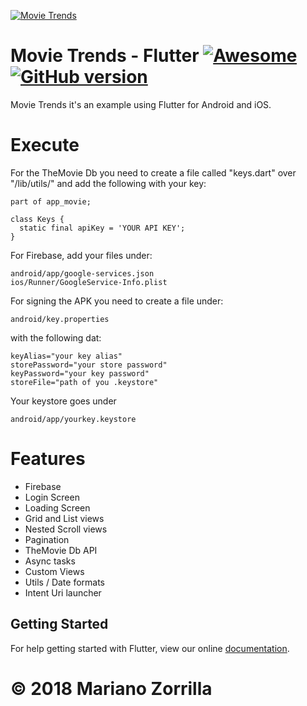 [![Movie Trends](https://i.imgur.com/4buzRAQ.png)](https://github.com/mkiisoft/FlutterMovieTrends)

# Movie Trends - Flutter [![Awesome](https://cdn.rawgit.com/sindresorhus/awesome/d7305f38d29fed78fa85652e3a63e154dd8e8829/media/badge.svg)](https://github.com/mkiisoft/FlutterMovieTrends) [![GitHub version](https://d25lcipzij17d.cloudfront.net/badge.svg?id=gh&type=6&v=1.0&x2=0)](https://github.com/mkiisoft/FlutterMovieTrends)

Movie Trends it's an example using Flutter for Android and iOS.

# Execute

For the TheMovie Db you need to create a file called "keys.dart" over "/lib/utils/" and add the following with your key: 

```
part of app_movie;

class Keys {
  static final apiKey = 'YOUR API KEY';
}
```

For Firebase, add your files under:
```
android/app/google-services.json
ios/Runner/GoogleService-Info.plist
```

For signing the APK you need to create a file under:
```
android/key.properties
```

with the following dat:
```
keyAlias="your key alias"
storePassword="your store password"
keyPassword="your key password"
storeFile="path of you .keystore"
```
Your keystore goes under 
```
android/app/yourkey.keystore
```

# Features

* Firebase
* Login Screen
* Loading Screen
* Grid and List views
* Nested Scroll views
* Pagination
* TheMovie Db API
* Async tasks
* Custom Views
* Utils / Date formats
* Intent Uri launcher

## Getting Started

For help getting started with Flutter, view our online
[documentation](https://flutter.io/).

# © 2018 Mariano Zorrilla

